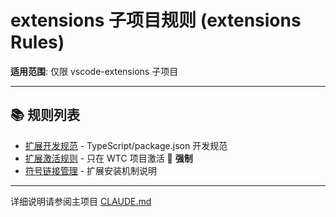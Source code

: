 # extensions 子项目规则 (extensions Rules)

**适用范围**: 仅限 vscode-extensions 子项目

---

## 📚 规则列表

- [扩展开发规范](./extension-dev.md) - TypeScript/package.json 开发规范
- [扩展激活规则](./activation.md) - 只在 WTC 项目激活 📜 **强制**
- [符号链接管理](./symlink-management.md) - 扩展安装机制说明

---

详细说明请参阅主项目 [CLAUDE.md](https://github.com/zhaoheng666/WorldTourCasino/blob/classic_vegas/CLAUDE.md)
